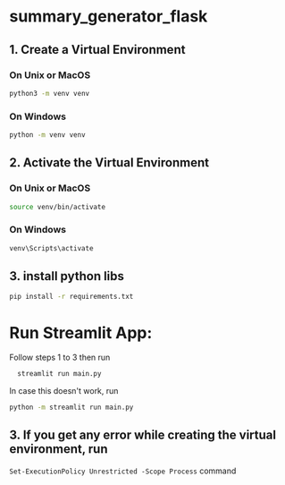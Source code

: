 # summary_generator_flask
## 1. Create a Virtual Environment

### On Unix or MacOS
```bash
python3 -m venv venv
```
### On Windows
```bash
python -m venv venv
```

## 2. Activate the Virtual Environment

### On Unix or MacOS

```bash
source venv/bin/activate
```

### On Windows
```bash
venv\Scripts\activate
```
## 3. install python libs 
```bash 
pip install -r requirements.txt
```

# Run Streamlit App:
Follow steps 1 to 3 then run

```bash
  streamlit run main.py
  ```
In case this doesn't work, run
```bash
python -m streamlit run main.py
```

## 3. If you get any error while creating the virtual environment, run
```Set-ExecutionPolicy Unrestricted -Scope Process``` command
